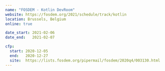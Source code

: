 ```yaml
---
name: "FOSDEM - Kotlin DevRoom"
website: https://fosdem.org/2021/schedule/track/kotlin
location: Brussels, Belgium
online: true

date_start: 2021-02-06
date_end:   2021-02-07

cfp:
  start: 2020-12-05
  end:   2020-12-27
  site:  https://lists.fosdem.org/pipermail/fosdem/2020q4/003130.html
---
```

